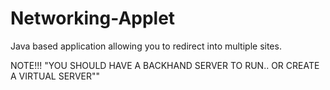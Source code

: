 # Networking-Applet
Java based application allowing you to redirect into multiple sites.

NOTE!!! "YOU SHOULD HAVE A BACKHAND SERVER TO RUN.. OR CREATE A VIRTUAL SERVER"" 
